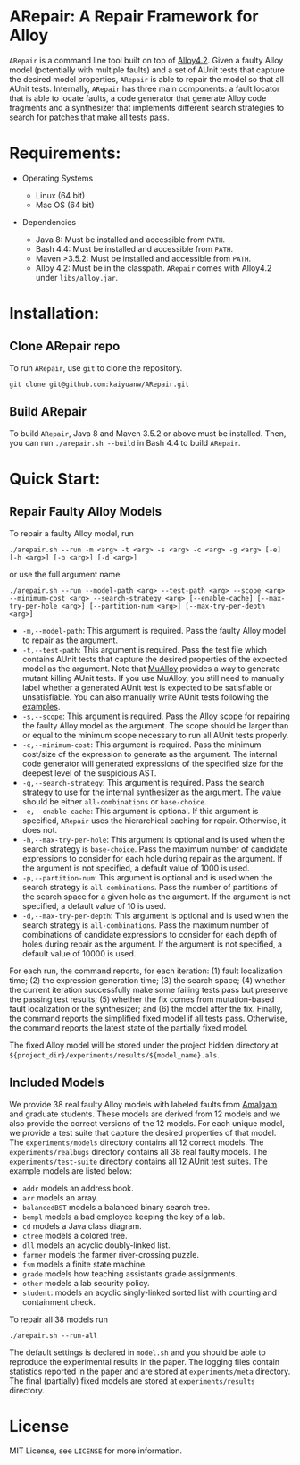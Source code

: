 # ARepair: A Repair Framework for Alloy

`ARepair` is a command line tool built on top of
[Alloy4.2](https://github.com/AlloyTools/org.alloytools.alloy).  Given
a faulty Alloy model (potentially with multiple faults) and a set of
AUnit tests that capture the desired model properties, `ARepair` is
able to repair the model so that all AUnit tests.  Internally,
`ARepair` has three main components: a fault locator that is able to
locate faults, a code generator that generate Alloy code fragments and
a synthesizer that implements different search strategies to search
for patches that make all tests pass.

# Requirements:

* Operating Systems
  - Linux (64 bit)
  - Mac OS (64 bit)

* Dependencies
  - Java 8: Must be installed and accessible from `PATH`.
  - Bash 4.4: Must be installed and accessible from `PATH`.
  - Maven >3.5.2: Must be installed and accessible from `PATH`.
  - Alloy 4.2: Must be in the classpath.  `ARepair` comes with
    Alloy4.2 under `libs/alloy.jar`.

# Installation:

## Clone ARepair repo

To run `ARepair`, use `git` to clone the repository.

```Shell
git clone git@github.com:kaiyuanw/ARepair.git
```

## Build ARepair

To build `ARepair`, Java 8 and Maven 3.5.2 or above must be installed.
Then, you can run `./arepair.sh --build` in Bash 4.4 to build
`ARepair`.

# Quick Start:

## Repair Faulty Alloy Models

To repair a faulty Alloy model, run
```Shell
./arepair.sh --run -m <arg> -t <arg> -s <arg> -c <arg> -g <arg> [-e] [-h <arg>] [-p <arg>] [-d <arg>]
```
or use the full argument name
```Shell
./arepair.sh --run --model-path <arg> --test-path <arg> --scope <arg> --minimum-cost <arg> --search-strategy <arg> [--enable-cache] [--max-try-per-hole <arg>] [--partition-num <arg>] [--max-try-per-depth <arg>]
```
 * `-m,--model-path`: This argument is required.  Pass the faulty
   Alloy model to repair as the argument.
 * `-t,--test-path`: This argument is required.  Pass the test file
   which contains AUnit tests that capture the desired properties of
   the expected model as the argument.  Note that
   [MuAlloy](https://github.com/kaiyuanw/MuAlloy) provides a way to
   generate mutant killing AUnit tests.  If you use MuAlloy, you still
   need to manually label whether a generated AUnit test is expected
   to be satisfiable or unsatisfiable.  You can also manually write
   AUnit tests following the
   [examples](https://github.com/kaiyuanw/ARepair/tree/master/experiments/test-suite).
 * `-s,--scope`: This argument is required.  Pass the Alloy scope for
   repairing the faulty Alloy model as the argument.  The scope should
   be larger than or equal to the minimum scope necessary to run all
   AUnit tests properly.
 * `-c,--minimum-cost`: This argument is required.  Pass the minimum
  cost/size of the expression to generate as the argument.  The
  internal code generator will generated expressions of the specified
  size for the deepest level of the suspicious AST.
 * `-g,--search-strategy`: This argument is required.  Pass the search
   strategy to use for the internal synthesizer as the argument.  The
   value should be either `all-combinations` or `base-choice`.
 * `-e,--enable-cache`: This argument is optional.  If this argument
   is specified, `ARepair` uses the hierarchical caching for repair.
   Otherwise, it does not.
 * `-h,--max-try-per-hole`: This argument is optional and is used when
   the search strategy is `base-choice`.  Pass the maximum number of
   candidate expressions to consider for each hole during repair as
   the argument.  If the argument is not specified, a default value of
   1000 is used.
 * `-p,--partition-num`: This argument is optional and is used when
   the search strategy is `all-combinations`.  Pass the number of
   partitions of the search space for a given hole as the argument.
   If the argument is not specified, a default value of 10 is used.
 * `-d,--max-try-per-depth`: This argument is optional and is used
   when the search strategy is `all-combinations`.  Pass the maximum
   number of combinations of candidate expressions to consider for
   each depth of holes during repair as the argument.  If the argument
   is not specified, a default value of 10000 is used.

For each run, the command reports, for each iteration: (1) fault
localization time; (2) the expression generation time; (3) the search
space; (4) whether the current iteration successfully make some
failing tests pass but preserve the passing test results; (5) whether
the fix comes from mutation-based fault localization or the
synthesizer; and (6) the model after the fix.  Finally, the command
reports the simplified fixed model if all tests pass.  Otherwise, the
command reports the latest state of the partially fixed model.

The fixed Alloy model will be stored under the project hidden
directory at `${project_dir}/experiments/results/${model_name}.als`.

## Included Models

We provide 38 real faulty Alloy models with labeled faults from
[Amalgam](http://cs.brown.edu/research/plt/dl/fse2017/EXAMPLES) and
graduate students.  These models are derived from 12 models and we
also provide the correct versions of the 12 models.  For each unique
model, we provide a test suite that capture the desired properties of
that model.  The `experiments/models` directory contains all 12
correct models.  The `experiments/realbugs` directory contains all 38
real faulty models.  The `experiments/test-suite` directory contains
all 12 AUnit test suites.  The example models are listed below:

 * `addr` models an address book.
 * `arr` models an array.
 * `balancedBST` models a balanced binary search tree.
 * `bempl` models a bad employee keeping the key of a lab.
 * `cd` models a Java class diagram.
 * `ctree` models a colored tree.
 * `dll` models an acyclic doubly-linked list.
 * `farmer` models the farmer river-crossing puzzle.
 * `fsm` models a finite state machine.
 * `grade` models how teaching assistants grade assignments.
 * `other` models a lab security policy.
 * `student`: models an acyclic singly-linked sorted list with
   counting and containment check.

To repair all 38 models run
```Shell
./arepair.sh --run-all
```
The default settings is declared in `model.sh` and you should be able
to reproduce the experimental results in the paper.  The logging files
contain statistics reported in the paper and are stored at
`experiments/meta` directory.  The final (partially) fixed models are
stored at `experiments/results` directory.

# License

MIT License, see `LICENSE` for more information.